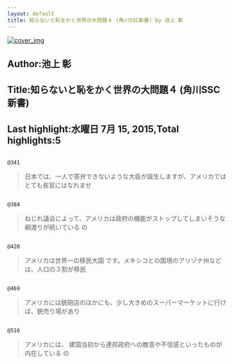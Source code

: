 ```yaml
---
layout: default
title: 知らないと恥をかく世界の大問題４ (角川SSC新書) by 池上 彰
---
```


[![cover_img](http://images-jp.amazon.com/images/P/B00CYY7TZ4.09.MZZZZZZZ.jpg)](https://www.amazon.co.jp/dp/B00CYY7TZ4)  
## Author:池上 彰  
## Title:知らないと恥をかく世界の大問題４ (角川SSC新書)  
## Last highlight:水曜日 7月 15, 2015,Total highlights:5  
```
  
@341  
```
> 日本では、一人で答弁できないような大臣が誕生しますが、アメリカではとても長官にはなれませ  
```
  
@384  
```
> ねじれ議会によって、アメリカは政府の機能がストップしてしまいそうな綱渡りが続いている の  
```
  
@420  
```
> アメリカは世界一の移民大国 です。メキシコとの国境のアリゾナ州などは、人口の３割が移民  
```
  
@469  
```
> アメリカには銃砲店のほかにも、少し大きめのスーパーマーケットに行けば、銃売り場があり  
```
  
@516  
```
> アメリカには、 建国当初から連邦政府への敵意や不信感といったものが内在している の  
```
